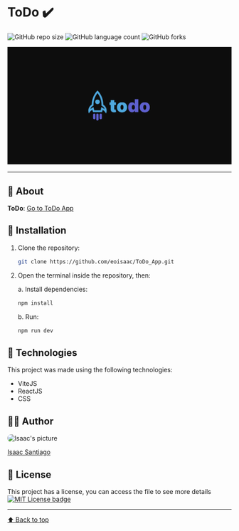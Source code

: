 # ToDo ✔️

![GitHub repo size](https://img.shields.io/github/repo-size/eoisaac/ToDo_App?style=for-the-badge)
![GitHub language count](https://img.shields.io/github/languages/count/eoisaac/ToDo_App?style=for-the-badge)
![GitHub forks](https://img.shields.io/github/forks/eoisaac/ToDo_App?style=for-the-badge)

![TypeFast image preview](./public//images/ogp-cover-image.png)

---

## 🤔 About

**ToDo**: [Go to ToDo App](https://to-do-app-eoisaac.vercel.app/)

## 📁 Installation

1. Clone the repository:
	```bash
	git clone https://github.com/eoisaac/ToDo_App.git
	```
2. Open the terminal inside the repository, then:

	a. Install dependencies:
	```bash
	npm install
	```
	b. Run:
	```bash
	npm run dev
	```

## 🔧 Technologies

This project was made using the following technologies:
- ViteJS
- ReactJS
- CSS

## 👨‍💻 Author

<img src="https://github.com/eoisaac.png" width="100px" style="border-radius: 8px" alt="Isaac's picture">

[Isaac Santiago](https://github.com/eoisaac)

## 📝 License

This project has a license, you can access the file to see more details    
[![MIT License badge](https://img.shields.io/github/license/eoisaac/ToDo_App?color=green&style=flat-square)](LICENSE.md)

---

[⬆ Back to top](#ToDo)